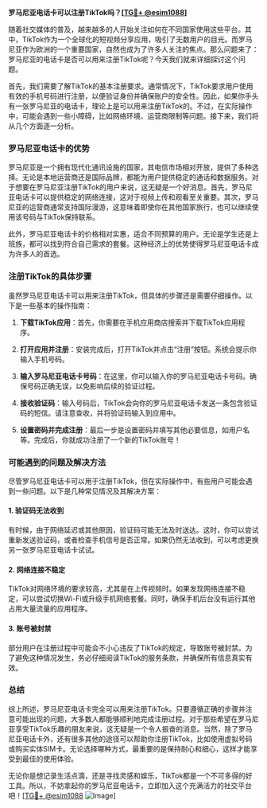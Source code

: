 **罗马尼亚电话卡可以注册TikTok吗？[[TG💪+ @esim1088](https://t.me/s/esim1088)]**

随着社交媒体的普及，越来越多的人开始关注如何在不同国家使用这些平台。其中，TikTok作为一个全球化的短视频分享应用，吸引了无数用户的目光。而罗马尼亚作为欧洲的一个重要国家，自然也成为了许多人关注的焦点。那么问题来了：罗马尼亚的电话卡是否可以用来注册TikTok呢？今天我们就来详细探讨这个问题。

首先，我们需要了解TikTok的基本注册要求。通常情况下，TikTok要求用户使用有效的手机号码进行注册，以便验证身份并确保账户的安全性。因此，如果你手头有一张罗马尼亚的电话卡，理论上是可以用来注册TikTok的。不过，在实际操作中，可能会遇到一些小障碍，比如网络环境、运营商限制等问题。接下来，我们将从几个方面逐一分析。

### 罗马尼亚电话卡的优势

罗马尼亚是一个拥有现代化通讯设施的国家，其电信市场相对开放，提供了多种选择。无论是本地运营商还是国际品牌，都能为用户提供稳定的通话和数据服务。对于想要在罗马尼亚注册TikTok的用户来说，这无疑是一个好消息。首先，罗马尼亚电话卡可以提供稳定的网络连接，这对于视频上传和观看至关重要。其次，罗马尼亚的运营商通常支持国际漫游，这意味着即使你在其他国家旅行，也可以继续使用该号码与TikTok保持联系。

此外，罗马尼亚电话卡的价格相对实惠，适合不同预算的用户。无论是学生还是上班族，都可以找到符合自己需求的套餐。这种经济上的优势使得罗马尼亚电话卡成为许多人的首选。

### 注册TikTok的具体步骤

虽然罗马尼亚电话卡可以用来注册TikTok，但具体的步骤还是需要仔细操作。以下是一些基本的操作指南：

1. **下载TikTok应用**：首先，你需要在手机应用商店搜索并下载TikTok应用程序。
   
2. **打开应用并注册**：安装完成后，打开TikTok并点击“注册”按钮。系统会提示你输入手机号码。

3. **输入罗马尼亚电话卡号码**：在这里，你可以输入你的罗马尼亚电话卡号码。确保号码正确无误，以免影响后续的验证过程。

4. **接收验证码**：输入号码后，TikTok会向你的罗马尼亚电话卡发送一条包含验证码的短信。请注意查收，并将验证码输入到应用中。

5. **设置密码并完成注册**：最后一步是设置密码并填写其他必要信息，如用户名等。完成后，你就成功注册了一个新的TikTok账号！

### 可能遇到的问题及解决方法

尽管罗马尼亚电话卡可以用于注册TikTok，但在实际操作中，有些用户可能会遇到一些问题。以下是几种常见情况及其解决方案：

#### 1. 验证码无法收到
有时候，由于网络延迟或其他原因，验证码可能无法及时送达。这时，你可以尝试重新发送验证码，或者检查手机信号是否正常。如果仍然无法收到，可以考虑更换另一张罗马尼亚电话卡试试。

#### 2. 网络连接不稳定
TikTok对网络环境的要求较高，尤其是在上传视频时。如果发现网络连接不稳定，可以尝试切换Wi-Fi或升级手机网络套餐。同时，确保手机后台没有运行其他占用大量流量的应用程序。

#### 3. 账号被封禁
部分用户在注册过程中可能会不小心违反了TikTok的规定，导致账号被封禁。为了避免这种情况发生，务必仔细阅读TikTok的服务条款，并确保所有信息真实有效。

### 总结

综上所述，罗马尼亚电话卡完全可以用来注册TikTok。只要遵循正确的步骤并注意可能出现的问题，大多数人都能够顺利地完成注册过程。对于那些希望在罗马尼亚享受TikTok乐趣的朋友来说，这无疑是一个令人振奋的消息。当然，除了罗马尼亚电话卡外，还有很多其他的途径可以帮助你注册TikTok，比如使用虚拟号码或购买实体SIM卡。无论选择哪种方式，最重要的是保持耐心和细心，这样才能享受到最佳的使用体验。

无论你是想记录生活点滴，还是寻找灵感和娱乐，TikTok都是一个不可多得的好工具。所以，不妨拿起你的罗马尼亚电话卡，立即加入这个充满活力的社交平台吧！[[TG💪+ @esim1088](https://t.me/s/esim1088) ![Image](https://i.postimg.cc/4NQfJmqS/Snipaste-2025-05-13-00-14-12.png)]